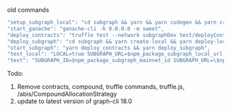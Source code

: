 old commands

```js
"setup_subgraph_local": "cd subgraph && yarn && yarn codegen && yarn create-local && yarn deploy-local",
"start_ganache": "ganache-cli -h 0.0.0.0 -m sweet",
"deploy_contracts": "truffle test --network subgraphDev test/deployContracts.js",
"deploy_subgraph": "cd subgraph && yarn create-local && yarn deploy-local --watch",
"start_subgraph": "yarn deploy_contracts && yarn deploy_subgraph",
"test_local": "LOCAL=true SUBGRAPH_URL=$npm_package_subgraph_local_url mocha --timeout 7000 test/RTokenAnalytics.test.js",
"test": "SUBGRAPH_ID=$npm_package_subgraph_mainnet_id SUBGRAPH_URL=\$npm_package_subgraph_mainnet_url mocha --timeout 7000 test/RTokenAnalytics.test.js",
```

Todo:

1. Remove contracts, compound, truffle commands, truffle.js, /abis/CompoundAllocationStrategy
2. update to latest version of graph-cli 18.0
